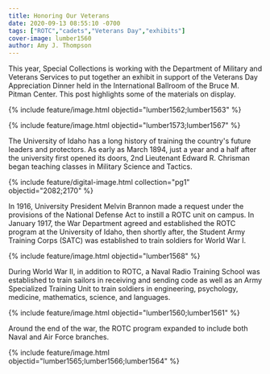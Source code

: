 ```yaml
---
title: Honoring Our Veterans
date: 2020-09-13 08:55:10 -0700
tags: ["ROTC","cadets","Veterans Day","exhibits"]
cover-image: lumber1560
author: Amy J. Thompson
---
```


This year, Special Collections is working with the Department of Military and Veterans Services to put together an exhibit in support of the Veterans Day Appreciation Dinner held in the International Ballroom of the Bruce M. Pitman Center. This post highlights some of the materials on display. 

{% include feature/image.html objectid="lumber1562;lumber1563" %}

{% include feature/image.html objectid="lumber1573;lumber1567" %}

The University of Idaho has a long history of training the country's future leaders and protectors. As early as March 1894, just a year and a half after the university first opened its doors, 2nd Lieutenant Edward R. Chrisman began teaching classes in Military Science and Tactics. 

{% include feature/digital-image.html collection="pg1" objectid="2082;2170" %}

In 1916, University President Melvin Brannon made a request under the provisions of the National Defense Act to instill a ROTC unit on campus. In January 1917, the War Department agreed and established the ROTC program at the University of Idaho, then shortly after, the Student Army Training Corps (SATC) was established to train soldiers for World War I. 

{% include feature/image.html objectid="lumber1568" %}

During World War II, in addition to ROTC, a Naval Radio Training School was established to train sailors in receiving and sending code as well as an Army Specialized Training Unit to train soldiers in engineering, psychology, medicine, mathematics, science, and languages. 

{% include feature/image.html objectid="lumber1560;lumber1561" %}

Around the end of the war, the ROTC program expanded to include both Naval and Air Force branches. 

{% include feature/image.html objectid="lumber1565;lumber1566;lumber1564" %}